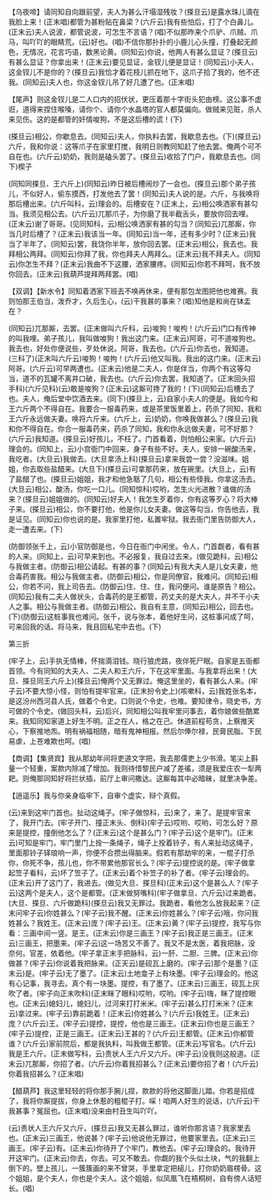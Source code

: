 <!-- { "loadSidebar": true } -->
【乌夜啼】请同知自向跟前望，夫人为甚么汗塌湿残妆？(搽旦云)是露水珠儿滴在我脸上来！(正末唱)都管为甚粉贴在鼻梁？(六斤云)我有些怕后，打了个白鼻儿。(正末云)夫人说波，都管说波，可怎生不言语？(唱)不似那昨来个爪驴、爪贼、爪马，叫吖吖的眼睛荒。(云)好也。(唱)不信你那扑扑的小鹿儿心头撞，打叠起无颜色，无情况，花言巧语，数黑论黄。(同知云)你说，他两人有甚么显证？(搽旦云)有甚么显证？你拿出来！(正末云)要见显证，金钗儿便是显证！(同知云)小夫人，这金钗儿不是你的？(搽旦云)我恰才着花枝儿抓在地下，这爪子拾了我的，他不还我。(同知云)夫人也，你这金钗儿吊了好几遭了也。(正末唱)

【尾声】则这金钗儿是二人口内的招伏状，更压着那十字街头犯由榜。这公事不虚诳，道得来捏住喉嗓，请你个、请你个水晶塔的官人都莫偏向。做贼来见赃，杀人来见伤。这的是都管的奸情唆狗，不是这后槽的谎！(下)

(搽旦云)相公，你歇息去。(同知云)夫人，你执料去罢，我歇息去也。(下)(搽旦云)六斤，我和你说：这等爪子在家里打搅，我明日则教同知赶了他去罢。俺两个可不自在也。(六斤云)奶奶，我则是磕头罢了。(搽旦云)收拾了门户，我歇息去也。(同下)楔子

(同知同搽旦、王六斤上)(同知云)昨日被后槽闹炒了一会也。(搽旦云)那个弟子孩儿，不似好人，偷东摸西，打发他去了罢！(同知云)夫人说的是。六斤，与我唤将那后槽出来。(六斤叫科，云)理会的。后槽安在？(正末上，云)相公唤洒家有甚勾当。我须见相公去。(六斤云)兀那爪子，为你磨了我半截舌头，要放你回去哩。(正末云)谢了哥哥。(见同知科，云)相公唤洒家有甚的勾当？(同知云)兀那厮，你当几时后槽了？(正末云)我该当一年。(同知云)当一年，还有多少时？(正末云)我当了半年了。(同知云)罢，我饶你半年，放你回去罢。(正末云)相公，我去也。我拜相公两拜。(同知云)你拜了我，你也拜夫人两拜么。(正末云)我不拜夫人。(同知云)你怎生不拜？(正末云)我曲不下这腰，洒家腰疼。(同知云)你若不拜呵，我不放你回去。(正末云)我葫芦提拜两拜罢。(唱)

【双调】【新水令】同知着洒家下班去不唤再休来，便有那包龙图把他也难赛。我则怕那王伯当，泼乔才，久后生心，(云)干我甚的事来？(唱)知他是和尚在钵盂在？

(同知云)兀那厮，去罢。(正末做叫六斤科，云)唆狗！唆枸！(六斤云)门口有传神的叫我哩。弟子孩儿，我叫做唆狗！我出这门来。(正末云)阿哥，可不道唆狗也。我去也，好处你便说些，歹处休说。阿哥，我去也。(六斤云)你去也，我知道。(三科了)(正末叫六斤云)唆狗！唆拘！(六斤云)他又叫我。我出的这门来。(正末云)阿哥。(六斤云)可早两遭也。(正末云)他是二夫人，你是伴当，你两个有这等勾当，道不的瓦罐不离井口破，我去也。(六斤云)你去罢，我知道了。(正末回头招手科)(六斤见科)(云)敢是唆狗？(正末云)这厮可搀了我的！(下)(同知云)后槽去了也。夫人，俺后堂中饮酒去来。(同下)(搽旦上，云)自家小夫人的便是。我如今和王六斤两个不得自在。我要合一服毒药来，或是茶里饭里着上，药杀了同知，我和王六斤永远做夫妻。唤将六斤来。(六斤上，云)奶奶，你唤我做甚么？(搽旦云)我和你不得自在。你合一服毒药来，药杀了同知，我和你永远做夫妻，可不好那？(六斤云)我知道。(搽旦云)好孩儿，不枉了。门首看着，则怕相公来家。(六斤云)理会的。(同知上，云)小宫衙门中回来，身子有些不好。夫人，安排一碗酸汤来，我吃者。(大旦云)我做去。(大旦拿汤上科)(搽旦云)拿来我尝一尝？没滋味。姐姐，你去取些盐醋来。(大旦下)(搽旦云)可拿那药来，放在碗里。(大旦上，云)有了盐醋了也。(搽旦云)姐姐，我才和他急聒了几句，相公有些怪我。你拿这汤去。(大旦云)相公，酸汤，你吃一口儿。(同知惊科)哎哟，怎生火光进散？谁做的汤来？(搽旦云)姐姐做的。(同知云)好夫人！我怎生歹着你，你有这等歹心？将大棒子来。(搽旦云)相公，你不要打他，他是你儿女夫妻。做这等勾当，你告他去，我是证见。(同知云)你也说的是。我家里打他，私置牢狱。我去衙门里告防御大人，走一遭去来。(下)

(防御领张千上，云)小官防御是也，今日在衙门中闲坐。令人，门首觑者，看有甚的人来。(同知上，云)可早来到也。不必报复，我自过去来。(做见跪科，云)相公与我做主者。(防御云)相公请起。有甚的事？(同知云)有我大夫人是儿女夫妻，他合毒药害我。相公与我做主者。(防御云)相公，你是同僚官，我难问。(同知云)相公，你若不问，我上司告去。(防御云)住、住、住，我问便问。谁是原告？相公。(同知云)我有二夫人做状头，合毒药的是王都管，药丈夫的是大夫人，并不干小夫人之事。相公与我做主者。(防御云)相公，我自有主意，(同知云)相公，回去也。(下)(防御云)这桩事我也难问。张千，说与张本，着他好生问，这桩事问成了呵，可来回我的话。将马来，我且回私宅中去也。(下)

第三折

(牢子上，云)手执无情棒，怀揣滴泪钱。晓行狼虎路，夜伴死尸眠。自家是五衙都首领。今有同知的大夫人、二夫人和王六斤，下在这牢里面。与我拿将出来！(大旦、搽旦同王六斤上)(搽旦云)俺两个又无罪过。俺这里坐的，看有甚么人来。(牢子云)不要大惊小怪，则怕有提牢官来。(正末扮令史上)(咳嗽科，云)我姓张名本，是这汾州西河县人氏，做着个令史。口则说个令史，也难。要知律令，晓史书，方可做的个令史。(做回头科，云)后兴，同知相公叫我牢里问事去，着你娘做些酷累来。我知同知家道上好生不明。正之在人，格之在己。休道前程苟贪，上察推天心，下察推地炁。明有祸福相随，暗有鬼神相报。然后尔俸尔禄，民膏民脂。下民易虐，上苍难欺也呵。(唱)

【商调】【集贤宾】我从那幼年间将吏道文字把，我去那儒吏上少书滑。笔尖上斟量一个轻重，案款内除减了增加。我则待惜黎民户减了差徭，须是我爱庄农一犁两耙。则俺那同知好将拦状插，前厅上审问撒达。这厮每其中必暗昧，就里决争差。

【逍遥乐】我与你亲身临牢下，自审个虚实，辩个真假。

(云)来到这牢门首也。扯动这绳子。(牢子做惊科，云)来了，来了。是提牢官来了，我开门去。(牢子开门、撞正末头、倒科)(牢子云)哎哟、哎哟，可怎么好？原来是提控，撞倒他怎么了？(正末云)这个是甚么门？(牢子云)这个是牢门。(正末云)可知是牢门，牢门里门上拴一条绳子，绳子上拴着铃子，有人来扯动这绳子，里面那铃子铎琅响一声，你便不合攒出得脑来。假若有那劫牢的来，一棍子打杀你，你死不争，孩儿也，你不带累他那官长么？(牢子云)提控说的是。(牢子做拿起笠子看科，云)坏了笠子了。(正末云)着个补笠子的补了者。(牢子云)理会的。(正末云)开了这门了，我进去。(做见大旦、搽旦科)(正末云)这个是甚么人？(牢子云)这两个是夫人，这个是都管。(正末做努嘴科)(牢子做拿旦、六斤云)过来跪者。(大旦、搽旦、六斤做跪科)(搽旦云)我又无罪过。我跪者，看他怎么放我起来？(正末问牢子云)你姓甚么？(牢子云)我不醒。(正末云)你姓甚么？(牢子云)哦，你问我姓甚么？我姓王。(正末云)庞？(牢子云)王。(正末云)黄？(牢子云)提控，我写与你看：三画中间一竖。是王。(正末云)你是三画王？(牢子云)我正是三画王。(正末云)三画王，把墨来。(牢子云)这一场苦又不善了。我又不是太医，着我把脉，没奈何。官差，依着他。(牢子拿正末手把脉科，云)一肝、二胆、三脾。(正末云)你做甚？(牢子云)你说着我把脉来。(正天云)是砚瓦上磨的。(牢子云)那个是墨？(正末云)是。(牢子云)无了墨了。(正末云)土地龛子上有块墨。(牢子云)理会的。他这有心记事，我寻去。真个有一块墨。提控，有了墨了。(正末云)三画王，砚瓦上灰吹了者。(牢子向正末吹科)(正末眯了眼科)哎哟，哎哟。(牢子云)嗨，眯了提控眼也。(正末云)媳妇儿，媳妇儿，过河来打打米米。(牢子云)甚么打打米米？(正末云)拿过来。(牢子云)靠前跪着！(正末云)你姓甚么？(六斤云)我姓王。(正末云)庞？(六斤云)王。(牢子云)提控，提控，他也是三画王。(正末云)你也是三画王？(牢子云)提控，正是三画王。(正末云)王甚的？(六斤云)王都管。(正末云)你都管谁？(六斤云)家前院后，都是我执料，叫我做王都管。(正末云)写官名。(六斤云)我是王六斤。(正末做写科，云)责状人王六斤又六斤。(牢子云)没我则这般道。(正末云)兀那厮，你招了者。(六斤云)你着我招甚么？(正末云)要你招了者！(六斤云)你着我招甚么？(正末唱)

【醋葫芦】我这里轻轻的将你那手腕儿捏，款款的将他这脚面儿踏。你若是招成了，我将你厮提拔，你身上休惹的粗棍子打。啋！咱两人好生的说话，(六斤云)干我甚事？冤屈也。(正末唱)没来由村丑生叫吖吖。

(云)责状人王六斤又六斤。(搽旦云)我又无甚么罪过，谁听你那言语？我家里去也。(正末云)三画王，他说甚？(牢子云)他说他无罪过，他要家里去。(正末云)三画王。(牢子云)有。(正末云)你待开了个牢门，教他去。(牢子云)理会的。我待开开这牢门。(正末云)你去，你去。可又不敢去。你觑的我个头似土块，气的我翻上倒下的。壁上孩儿，一簇簇画的来不曾哭，手里拿定把槌儿，打你奶奶眉楞骨。这个姐姐，是个夫人，你也是个夫人。这个姐姐，似凤凰飞在梧桐树，自有傍人话短长。(唱)

